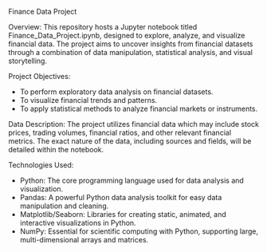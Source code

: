 Finance Data Project

Overview:
This repository hosts a Jupyter notebook titled Finance_Data_Project.ipynb, designed to explore, analyze, and visualize financial data. The project aims to uncover insights from financial datasets through a combination of data manipulation, statistical analysis, and visual storytelling.

Project Objectives:
- To perform exploratory data analysis on financial datasets.
- To visualize financial trends and patterns.
- To apply statistical methods to analyze financial markets or instruments.

Data Description:
The project utilizes financial data which may include stock prices, trading volumes, financial ratios, and other relevant financial metrics. The exact nature of the data, including sources and fields, will be detailed within the notebook.

Technologies Used:
- Python: The core programming language used for data analysis and visualization.
- Pandas: A powerful Python data analysis toolkit for easy data manipulation and cleaning.
- Matplotlib/Seaborn: Libraries for creating static, animated, and interactive visualizations in Python.
- NumPy: Essential for scientific computing with Python, supporting large, multi-dimensional arrays and matrices.
